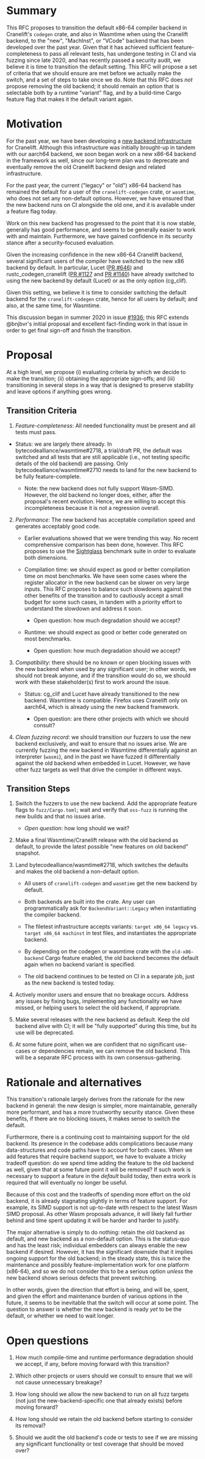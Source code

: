 # Summary
[summary]: #summary

This RFC proposes to transition the default x86-64 compiler backend in
Cranelift's `codegen` crate, and also in Wasmtime when using the
Cranelift backend, to the "new", "MachInst", or "VCode" backend that
has been developed over the past year. Given that it has achieved
sufficient feature-completeness to pass all relevant tests, has
undergone testing in CI and via fuzzing since late 2020, and has
recently passed a security audit, we believe it is time to transition
the default setting. This RFC will propose a set of criteria that we
should ensure are met before we actually make the switch, and a set of
steps to take once we do. Note that this RFC does *not* propose
removing the old backend; it should remain an option that is
selectable both by a runtime "variant" flag, and by a build-time Cargo
feature flag that makes it the default variant again.

# Motivation
[motivation]: #motivation

For the past year, we have been developing a [new backend
infrastructure](https://github.com/bytecodealliance/wasmtime/tree/main/cranelift/codegen/src/machinst/)
for Cranelift. Although this infrastructure was initially brought-up
in tandem with our aarch64 backend, we soon began work on a new x86-64
backend in the framework as well, since our long-term plan was to
deprecate and eventually remove the old Cranelift backend design and
related infrastructure.

For the past year, the current ("legacy" or "old") x86-64 backend has
remained the default for a user of the `cranelift-codegen` crate, or
`wasmtime`, who does not set any non-default options. However, we have
ensured that the new backend runs on CI alongside the old one, and it
is available under a feature flag today.

Work on this new backend has progressed to the point that it is now
stable, generally has good performance, and seems to be generally
easier to work with and maintain. Furthermore, we have gained
confidence in its security stance after a security-focused evaluation.

Given the increasing confidence in the new x86-64 Cranelift backend,
several significant users of the compiler have switched to the new x86
backend by default. In particular, Lucet ([PR
#646](bytecodealliance/lucet#646)) and rustc\_codegen\_cranelift ([PR
#1127](bjorn3/rustc_codegen_cranelift#/1127) and [PR
#1140](bjorn3/rustc_codegen_cranelift#1140)) have already switched to using the new backend by default (Lucet) or as the only option (cg\_clif).

Given this setting, we believe it is time to consider switching the
default backend for the `cranelift-codegen` crate, hence for all users
by default; and also, at the same time, for Wasmtime.

This discussion began in summer 2020 in issue
[#1936](bytecodealliance/wasmtime#1936); this RFC extends @bnjbvr's
initial proposal and excellent fact-finding work in that issue in
order to get final sign-off and finish the transition.

# Proposal
[proposal]: #proposal

At a high level, we propose (i) evaluating criteria by which we decide
to make the transition; (ii) obtaining the appropriate sign-offs; and
(iii) transitioning in several steps in a way that is designed to
preserve stability and leave options if anything goes wrong.

## Transition Criteria

1. *Feature-completeness*: All needed functionality must be present and
  all tests must pass. 

  -  Status: we are largely there already. In
     bytecodealliance/wasmtime#2718, a trial/draft PR, the default was
     switched and all tests that are still applicable (i.e., not testing
     specific details of the old backend) are passing. Only
     bytecodealliance/wasmtime#2710 needs to land for the new backend to
     be fully feature-complete.

     - Note: the new backend does not fully support Wasm-SIMD. However,
       the old backend no longer does, either, after the proposal's
       recent evolution. Hence, we are willing to accept this
       incompleteness because it is not a regression overall.
   
2. *Performance*: The new backend has acceptable compilation speed and
  generates acceptably good code.
  
   - Earlier evaluations showed that we were trending this way. No
     recent comprehensive comparison has been done, however. This RFC
     proposes to use the
     [Sightglass](https://github.com/bytecodealliance/sightglass/)
     benchmark suite in order to evaluate both dimensions.
   
   - Compilation time: we should expect as good or better compilation
     time on most benchmarks. We have seen some cases where the register
     allocator in the new backend can be slower on very large
     inputs. This RFC proposes to balance such slowdowns against the
     other benefits of the transition and to cautiously accept a small
     budget for some such cases, in tandem with a priority effort to
     understand the slowdown and address it soon.
   
     - Open question: how much degradation should we accept?
   
   - Runtime: we should expect as good or better code generated on most
     benchmarks.
   
     - Open question: how much degradation should we accept?

3. *Compatibility*: there should be no known or open blocking issues
   with the new backend when used by any significant user; in other
   words, we should not break anyone, and if the transition would do
   so, we should work with these stakeholder(s) first to work around
   the issue.
  
   - Status: cg\_clif and Lucet have already transitioned to the new
     backend. Wasmtime is compatible. Firefox uses Cranelift only on
     aarch64, which is already using the new backend framework.

     - Open question: are there other projects with which we should
       consult?

4. *Clean fuzzing record*: we should transition our fuzzers to use the
   new backend exclusively, and wait to ensure that no issues arise. We
   are currently fuzzing the new backend in Wasmtime differentially
   against an interpreter (`wasmi`), and in the past we have fuzzed it
   differentially against the old backend when embedded in
   Lucet. However, we have other fuzz targets as well that drive the
   compiler in different ways.

## Transition Steps

1. Switch the fuzzers to use the new backend. Add the appropriate
   feature flags to `fuzz/Cargo.toml`; wait and verify that `oss-fuzz`
   is running the new builds and that no issues arise.
   
   - *Open question*: how long should we wait?
   
2. Make a final Wasmtime/Cranelift release with the old backend as
   default, to provide the latest possible "new features on old
   backend" snapshot.
   
3. Land bytecodealliance/wasmtime#2718, which switches the defaults
   and makes the old backend a non-default option.
   
   - All users of `cranelift-codegen` and `wasmtime` get the new backend by default.
   
   - Both backends are built into the crate. Any user can
     programmatically ask for `BackendVariant::Legacy` when
     instantiating the compiler backend.
     
   - The filetest infrastructure accepts variants: `target x86_64
     legacy` vs. `target x86_64 machinst` in test files, and
     instantiates the appropriate backend.
     
   - By depending on the codegen or wasmtime crate with the
     `old-x86-backend` Cargo feature enabled, the old backend becomes
     the default again when no backend variant is specified.
     
   - The old backend continues to be tested on CI in a separate job,
     just as the new backend is tested today.
     
4. Actively monitor users and ensure that no breakage occurs. Address
   any issues by fixing bugs, implementing any functionality we have
   missed, or helping users to select the old backend, if appropriate.
   
5. Make several releases with the new backend as default. Keep the old
   backend alive with CI; it will be "fully supported" during this
   time, but its use will be deprecated.

6. At some future point, when we are confident that no significant
   use-cases or dependencies remain, we can remove the old
   backend. This will be a separate RFC process with its own
   consensus-gathering.

# Rationale and alternatives
[rationale-and-alternatives]: #rationale-and-alternatives

This transition's rationale largely derives from the rationale for the
new backend in general: the new design is simpler, more maintainable,
generally more performant, and has a more trustworthy security
stance. Given these benefits, if there are no blocking issues, it
makes sense to switch the default.

Furthermore, there is a continuing cost to maintaining support for the
old backend. Its presence in the codebase adds complications because
many data-structures and code paths have to account for both
cases. When we add features that require backend support, we have to
evaluate a tricky tradeoff question: do we spend time adding the
feature to the old backend as well, given that at some future point it
will be removed? If such work is necessary to support a feature in the
*default* build today, then extra work is required that will
eventually no longer be useful.

Because of this cost and the tradeoffs of spending more effort on the
old backend, it is already stagnating slightly in terms of feature
support. For example, its SIMD support is not up-to-date with respect
to the latest Wasm SIMD proposal. As other Wasm proposals advance, it
will likely fall further behind and time spent updating it will be
harder and harder to justify.

The major alternative is simply to do nothing: retain the old backend as
default, and new backend as a non-default option. This is the status-quo and
has the least risk; individual embedders can always enable the new backend if
desired.  However, it has the significant downside that it implies ongoing
support for the old backend; in the steady state, this is twice the maintenance
and possibly feature-implementation work for one platform (x86-64), and so we
do not consider this to be a serious option *unless* the new backend shows
serious defects that prevent switching.

In other words, given the direction that effort is being, and will be, spent,
and given the effort and maintenance burden of various options in the future,
it seems to be inevitable that the switch will occur at some point. The
question to answer is whether the new backend is ready *yet* to be the default,
or whether we need to wait longer.

# Open questions
[open-questions]: #open-questions

1. How much compile-time and runtime performance degradation should we
   accept, if any, before moving forward with this transition?
   
2. Which other projects or users should we consult to ensure that we
   will not cause unnecessary breakage?
   
3. How long should we allow the new backend to run on all fuzz targets
   (not just the new-backend-specific one that already exists) before
   moving forward?
   
4. How long should we retain the old backend before starting to
   consider its removal?

5. Should we audit the old backend's code or tests to see if we are
   missing any significant functionality or test coverage that should
   be moved over?
